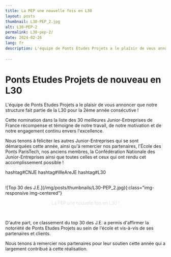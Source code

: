 ```yaml
---
title: La PEP une nouvelle fois en L30 
layout: posts
thumbnail: L30-PEP_2.jpg
alt: L30-PEP-2
permalink: L30-pep-2/
date: 2024-02-26
lang: fr
description: L'équipe de Ponts Etudes Projets a le plaisir de vous annoncer que notre structure fait partie de la L30 pour la 2ème année consécutive ! 

---
```



# Ponts Etudes Projets de nouveau en L30


L'équipe de Ponts Etudes Projets a le plaisir de vous annoncer que notre structure fait partie de la L30 pour la 2ème année consécutive ! 

Cette nomination dans la liste des 30 meilleures Junior-Entreprises de France récompense et témoigne de notre travail, de notre motivation et de notre engagement continu envers l'excellence. 

Nous tenons à féliciter les autres Junior-Entreprises qui se sont démarquées cette année, ainsi qu'à remercier nos partenaires, l'École des Ponts ParisTech, nos anciens membres, la Confédération Nationale des Junior-Entreprises ainsi que toutes celles et ceux qui ont rendu cet accomplissement possible !

hashtag#CNJE hashtag#WeAreJE hashtag#L30

<br>
![Top 30 des J.E.](/img/posts/thumbnails/L30-PEP_2.jpg){:class="img-responsive img-centered"}
<div><p style="text-align: center; font-weight: 100; color: rgba(150, 150, 150, 1)">La PEP une nouvelle fois en L30 ! </p></div>
<br>

D'autre part, ce classement du top 30 des J.E. a permis d'affirmer la notoriété de Ponts Etudes Projets au sein de l'école et vis-à-vis de ses partenaires et clients. 


Nous tenons à remercier nos partenaires pour leur soutien cette année qui a largement contribué à cette réalisation.
